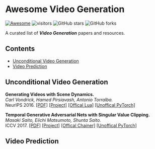 # Awesome Video Generation

[![Awesome](https://cdn.rawgit.com/sindresorhus/awesome/d7305f38d29fed78fa85652e3a63e154dd8e8829/media/badge.svg)](https://github.com/sindresorhus/awesome)  ![visitors](https://visitor-badge.glitch.me/badge?page_id=Xiefan-Guo/Awesome-Video-Generation) ![GitHub stars](https://img.shields.io/github/stars/Xiefan-Guo/Awesome-Video-Generation?color=green)  ![GitHub forks](https://img.shields.io/github/forks/Xiefan-Guo/Awesome-Video-Generation?color=9cf)

A curated list of ***Video Generation*** papers and resources.

## Contents

- [Unconditional Video Generation](#unconditional-video-generation)
- [Video Prediction](#video-prediction)



## Unconditional Video Generation

**Generating Videos with Scene Dynamics.**<br>
*Carl Vondrick, Hamed Pirsiavash, Antonio Torralba.*<br>
NeurIPS 2016. [[PDF]](http://www.cs.columbia.edu/~vondrick/tinyvideo/paper.pdf) [[Project]](http://www.cs.columbia.edu/~vondrick/tinyvideo/) [[Offical Lua]](https://github.com/cvondrick/videogan) [[Unoffical PyTorch]](https://github.com/batsa003/videogan)

**Temporal Generative Adversarial Nets with Singular Value Clipping.**<br>
*Masaki Saito, Eiichi Matsumoto, Shunta Saito.*<br>
ICCV 2017. [[PDF]](https://arxiv.org/pdf/1611.06624.pdf) [[Project]](https://pfnet-research.github.io/tgan/) [[Offical Chainer]](https://github.com/pfnet-research/tgan) [[Unoffical PyTorch]](https://github.com/proceduralia/tgan-pytorch)





## Video Prediction

